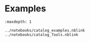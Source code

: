 # Examples

```{toctree}
:maxdepth: 1

../notebooks/catalog_examples.nblink
../notebooks/catalog_Tools.nblink
```